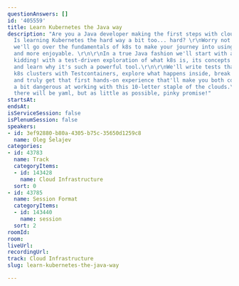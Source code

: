 ```yaml
---
questionAnswers: []
id: '405559'
title: Learn Kubernetes the Java way
description: "Are you a Java developer making the first steps with cloud based technologies?
  Is learning Kubernetes the hard way a bit too... hard? \r\nWorry not! In this session,
  we'll go over the fundamentals of k8s to make your journey into using it simpler
  and more enjoyable. \r\n\r\nIn a true Java fashion we'll start with a Factory...
  kidding! with a test-driven exploration of what k8s is, its concepts and capabilities
  and learn why it's such a powerful tool.\r\n\r\nWe'll write tests that spin real
  k8s clusters with Testcontainers, explore what happens inside, break the assumptions,
  and truly get that first hands-on experience that'll make you both confident and
  a bit dangerous at working with this 10-letter staple of the clouds.\r\n\r\nPS.
  there will be yaml, but as little as possible, pinky promise!"
startsAt: 
endsAt: 
isServiceSession: false
isPlenumSession: false
speakers:
- id: 3ef92880-b80a-4305-b75c-35650d1259c8
  name: Oleg Šelajev
categories:
- id: 43783
  name: Track
  categoryItems:
  - id: 143428
    name: Cloud Infrastructure
  sort: 0
- id: 43785
  name: Session Format
  categoryItems:
  - id: 143440
    name: session
  sort: 2
roomId: 
room: 
liveUrl: 
recordingUrl: 
track: Cloud Infrastructure
slug: learn-kubernetes-the-java-way

---
```

